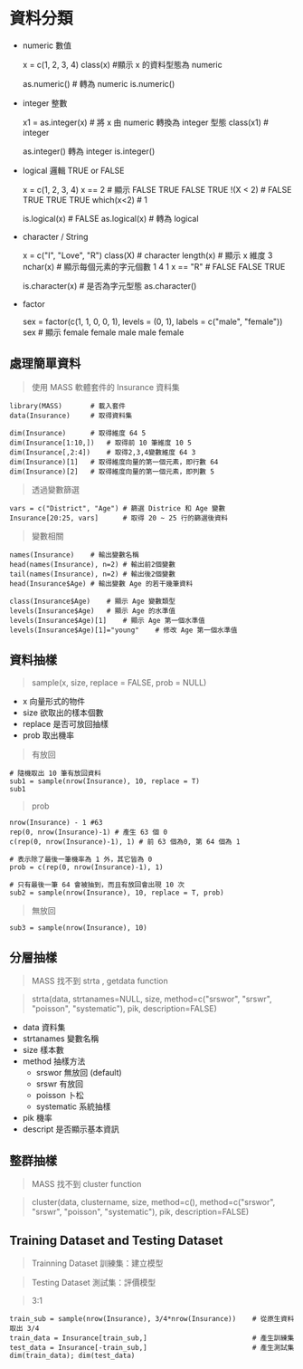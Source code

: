 # 資料分類 #

* numeric 數值

	x = c(1, 2, 3, 4)
	class(x) #顯示 x 的資料型態為 numeric
	
	as.numeric() # 轉為 numeric
	is.numeric()
  
* integer 整數

	x1 = as.integer(x) # 將 x 由 numeric 轉換為 integer 型態
	class(x1) # integer
	
	as.integer() 轉為 integer
	is.integer()

* logical 邏輯 TRUE or FALSE

	x = c(1, 2, 3, 4)
	x == 2 # 顯示 FALSE TRUE FALSE TRUE
	!(X < 2) # FALSE TRUE TRUE TRUE
	which(x<2) # 1
	
	is.logical(x) # FALSE
	as.logical(x) # 轉為 logical

* character / String

	x = c("I", "Love", "R")
	class(X) # character
	length(x) # 顯示 x 維度 3
	nchar(x) # 顯示每個元素的字元個數 1 4 1
	x == "R" # FALSE FALSE TRUE
	
	is.character(x) # 是否為字元型態
	as.character()

* factor

	sex = factor(c(1, 1, 0, 0, 1), levels = (0, 1), labels = c("male", "female"))
	sex # 顯示 female female male male female
	
## 處理簡單資料 ##

> 使用 MASS 軟體套件的 Insurance 資料集

	library(MASS)		# 載入套件
	data(Insurance)		# 取得資料集
	
	dim(Insurance)		# 取得維度 64 5
	dim(Insurance[1:10,])	# 取得前 10 筆維度 10 5
	dim(Insurance[,2:4])	# 取得2,3,4變數維度 64 3
	dim(Insurance)[1]	# 取得維度向量的第一個元素，即行數 64
	dim(Insurance)[2]	# 取得維度向量的第一個元素，即列數 5
	
> 透過變數篩選

	vars = c("District", "Age")	# 篩選 Districe 和 Age 變數
	Insurance[20:25, vars]		# 取得 20 ~ 25 行的篩選後資料
	
> 變數相關

	names(Insurance)	# 輸出變數名稱
	head(names(Insurance), n=2)	# 輸出前2個變數
	tail(names(Insurance), n=2)	# 輸出後2個變數
	head(Insurance$Age) # 輸出變數 Age 的若干幾筆資料
	
	class(Insurance$Age)	# 顯示 Age 變數類型
	levels(Insurance$Age)	# 顯示 Age 的水準值
	levels(Insurance$Age)[1]	# 顯示 Age 第一個水準值
	levels(Insurance$Age)[1]="young"	# 修改 Age 第一個水準值
	
## 資料抽樣 ##

> sample(x, size, replace = FALSE, prob = NULL)

* x 向量形式的物件
* size 欲取出的樣本個數
* replace 是否可放回抽樣
* prob 取出機率

> 有放回

	# 隨機取出 10 筆有放回資料
	sub1 = sample(nrow(Insurance), 10, replace = T)
	sub1

> prob

	nrow(Insurance) - 1 #63
	rep(0, nrow(Insurance)-1) # 產生 63 個 0
	c(rep(0, nrow(Insurance)-1), 1) # 前 63 個為0, 第 64 個為 1
	
	# 表示除了最後一筆機率為 1 外，其它皆為 0
	prob = c(rep(0, nrow(Insurance)-1), 1)
	
	# 只有最後一筆 64 會被抽到，而且有放回會出現 10 次
	sub2 = sample(nrow(Insurance), 10, replace = T, prob)
	
> 無放回

	sub3 = sample(nrow(Insurance), 10)
	
## 分層抽樣 ##

> MASS 找不到 strta , getdata function

> strta(data, strtanames=NULL, size, method=c("srswor", "srswr", "poisson", "systematic"), pik, description=FALSE)

* data 資料集
* strtanames 變數名稱
* size 樣本數
* method 抽樣方法
	* srswor 無放回 (default)
	* srswr 有放回
	* poisson 卜松
	* systematic 系統抽樣
* pik 機率
* descript 是否顯示基本資訊

## 整群抽樣 ##

> MASS 找不到 cluster function

> cluster(data, clustername, size, method=c(),  method=c("srswor", "srswr", "poisson", "systematic"), pik, description=FALSE)

## Training Dataset and Testing Dataset ##

> Trainning Dataset 訓練集：建立模型

> Testing Dataset 測試集：評價模型

> 3:1

	train_sub = sample(nrow(Insurance), 3/4*nrow(Insurance))	# 從原生資料取出 3/4
	train_data = Insurance[train_sub,]							# 產生訓練集
	test_data = Insurance[-train_sub,]							# 產生測試集
	dim(train_data); dim(test_data)
	
